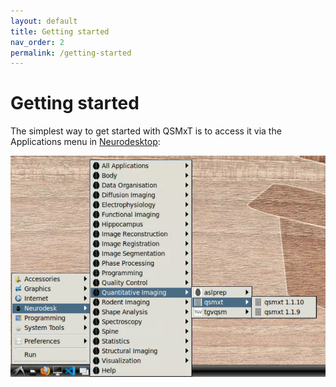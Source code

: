 ```yaml
---
layout: default
title: Getting started
nav_order: 2
permalink: /getting-started
---
```


<head>
  <link rel="stylesheet" href="https://maxcdn.bootstrapcdn.com/bootstrap/3.4.1/css/bootstrap.min.css">
  <script src="https://ajax.googleapis.com/ajax/libs/jquery/3.6.0/jquery.min.js"></script>
  <script src="https://maxcdn.bootstrapcdn.com/bootstrap/3.4.1/js/bootstrap.min.js"></script>
</head>

# Getting started

The simplest way to get started with QSMxT is to access it via the Applications menu in <a href="https://neurodesk.org/" target="_blank" data-placement="top" data-toggle="popover" data-trigger="hover focus" data-content="An interactive analysis environment for Neuroimaging. Click to navigate.">Neurodesktop</a>:

![Neurodesktop applications menu with QSMxT](/images/neurodesktop-applications-menu.jpg)

<script>
$(document).ready(function(){
    $('[data-toggle="popover"]').popover();   
});
$("[data-toggle=popover]")
.popover({html:true})
</script>

